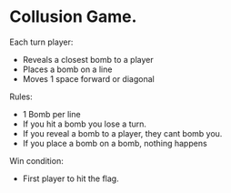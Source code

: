 # Collusion Game.

Each turn player:
* Reveals a closest bomb to a player
* Places a bomb on a line
* Moves 1 space forward or diagonal

Rules:
* 1 Bomb per line
* If you hit a bomb you lose a turn. 
* If you reveal a bomb to a player, they cant bomb you.
* If you place a bomb on a bomb, nothing happens

Win condition:
* First player to hit the flag.

